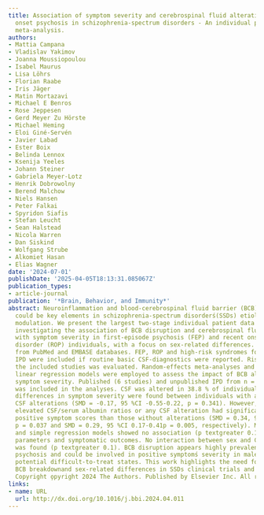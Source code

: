 ```yaml
---
title: Association of symptom severity and cerebrospinal fluid alterations in recent
  onset psychosis in schizophrenia-spectrum disorders - An individual patient data
  meta-analysis.
authors:
- Mattia Campana
- Vladislav Yakimov
- Joanna Moussiopoulou
- Isabel Maurus
- Lisa Löhrs
- Florian Raabe
- Iris Jäger
- Matin Mortazavi
- Michael E Benros
- Rose Jeppesen
- Gerd Meyer Zu Hörste
- Michael Heming
- Eloi Giné-Servén
- Javier Labad
- Ester Boix
- Belinda Lennox
- Ksenija Yeeles
- Johann Steiner
- Gabriela Meyer-Lotz
- Henrik Dobrowolny
- Berend Malchow
- Niels Hansen
- Peter Falkai
- Spyridon Siafis
- Stefan Leucht
- Sean Halstead
- Nicola Warren
- Dan Siskind
- Wolfgang Strube
- Alkomiet Hasan
- Elias Wagner
date: '2024-07-01'
publishDate: '2025-04-05T18:13:31.085067Z'
publication_types:
- article-journal
publication: '*Brain, Behavior, and Immunity*'
abstract: Neuroinflammation and blood-cerebrospinal fluid barrier (BCB) disruption
  could be key elements in schizophrenia-spectrum disorderś(SSDs) etiology and symptom
  modulation. We present the largest two-stage individual patient data (IPD) meta-analysis,
  investigating the association of BCB disruption and cerebrospinal fluid (CSF) alterations
  with symptom severity in first-episode psychosis (FEP) and recent onset psychotic
  disorder (ROP) individuals, with a focus on sex-related differences. Data was collected
  from PubMed and EMBASE databases. FEP, ROP and high-risk syndromes for psychosis
  IPD were included if routine basic CSF-diagnostics were reported. Risk of bias of
  the included studies was evaluated. Random-effects meta-analyses and mixed-effects
  linear regression models were employed to assess the impact of BCB alterations on
  symptom severity. Published (6 studies) and unpublished IPD from n = 531 individuals
  was included in the analyses. CSF was altered in 38.8 % of individuals. No significant
  differences in symptom severity were found between individuals with and without
  CSF alterations (SMD = -0.17, 95 %CI -0.55-0.22, p = 0.341). However, males with
  elevated CSF/serum albumin ratios or any CSF alteration had significantly higher
  positive symptom scores than those without alterations (SMD = 0.34, 95 %CI 0.05-0.64,
  p = 0.037 and SMD = 0.29, 95 %CI 0.17-0.41p = 0.005, respectively). Mixed-effects
  and simple regression models showed no association (p textgreater 0.1) between CSF
  parameters and symptomatic outcomes. No interaction between sex and CSF parameters
  was found (p textgreater 0.1). BCB disruption appears highly prevalent in early
  psychosis and could be involved in positive symptomś severity in males, indicating
  potential difficult-to-treat states. This work highlights the need for considering
  BCB breakdownand sex-related differences in SSDs clinical trials and treatment strategies.
  Copyright o̧pyright 2024 The Authors. Published by Elsevier Inc. All rights reserved.
links:
- name: URL
  url: http://dx.doi.org/10.1016/j.bbi.2024.04.011
---
```

